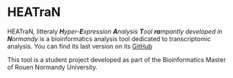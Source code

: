 # HEATraN
HEATraN, litteraly ***H**yper-**E**xpression **A**nalysis **T**ool **ra**mpantly developed in **N**ormandy* is a bioinformatics analysis tool dedicated to transcriptomic analysis. 
You can find its last version on its [GitHub](https://github.com/TheLokj/HEATraN)

This tool is a student project developed as part of the Bioinformatics Master of Rouen Normandy University.
